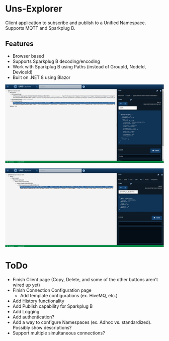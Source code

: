 # Uns-Explorer
Client application to subscribe and publish to a Unified Namespace. Supports MQTT and Sparkplug B.

## Features
- Browser based
- Supports Sparkplug B decoding/encoding
- Work with Sparkplug B using Paths (instead of GroupId, NodeId, DeviceId)
- Built on .NET 8 using Blazor


![Screenshot](img/mqtt-screenshot-01.png)


![Screenshot](img/sparkplug-screenshot-01.png)


# ToDo
- Finish Client page (Copy, Delete, and some of the other buttons aren't wired up yet)
- Finish Connection Configuration page
    - Add template configurations (ex. HiveMQ, etc.)
- Add History functionality
- Add Publish capability for Sparkplug B
- Add Logging
- Add authentication?
- Add a way to configure Namespaces (ex. Adhoc vs. standardized). Possibly show descriptions?
- Support multiple simultaneous connections?